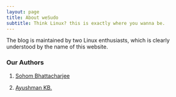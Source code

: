 ```yaml
---
layout: page
title: About weSudo
subtitle: Think Linux? this is exactly where you wanna be.
---
```


<div class="main-explain-area jumbotron">
  <p>The blog is maintained by two Linux enthusiasts, which is clearly <br> 
  	 understood by the name of this website.
  </p>
</div>

### Our Authors
1. [Sohom Bhattacharjee](https://plus.google.com/+SohomBhattacharjee)

2. [Ayushman KB.](https://plus.google.com/+AyushmanKumarBanerjee65kb)
	
